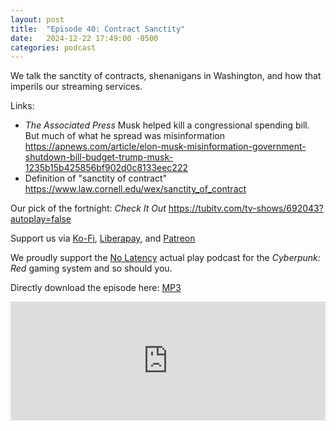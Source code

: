 ```yaml
---
layout: post
title:  "Episode 40: Contract Sanctity"
date:   2024-12-22 17:49:00 -0500
categories: podcast
---
```

We talk the sanctity of contracts, shenanigans in Washington, and how that imperils our streaming services.

Links:  

+ *The Associated Press* Musk helped kill a congressional spending bill. But much of what he spread was misinformation <https://apnews.com/article/elon-musk-misinformation-government-shutdown-bill-budget-trump-musk-1235b15b425856bf902d0c8133eec222> 
+ Definition of "sanctity of contract" <https://www.law.cornell.edu/wex/sanctity_of_contract>

Our pick of the fortnight: *Check It Out* <https://tubitv.com/tv-shows/692043?autoplay=false>  

Support us via [Ko-Fi](https://ko-fi.com/smkellat), [Liberapay](https://liberapay.com/smkellat), and [Patreon](https://patreon.com/erielookingproductions)  

We proudly support the [No Latency](https://nolatencypodcast.com/) actual play podcast for the *Cyberpunk: Red* gaming system and so should you.  

Directly download the episode here: [MP3](https://open.acast.com/public/streams/6410a80dec813e00110faed2/episodes/676895b691b5ed89488fa313.mp3)

<iframe src="https://embed.acast.com/6410a80dec813e00110faed2/676895b691b5ed89488fa313?font-family=Nova%20Mono&font-src=https%3A%2F%2Ffonts.googleapis.com%2Fcss%3Ffamily%3DNova%2BMono" frameBorder="0" width="100%" height="190px"></iframe>
